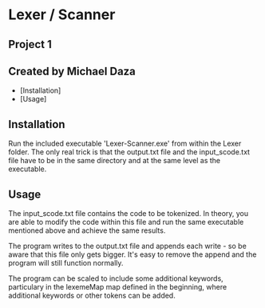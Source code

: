 # Lexer / Scanner

## Project 1
## Created by Michael Daza

- [Installation]
- [Usage]

## Installation

Run the included executable 'Lexer-Scanner.exe' from within the Lexer folder. 
The only real trick is that the output.txt file and the input_scode.txt file have to be in the same directory and at the same level as the executable. 

## Usage

The input_scode.txt file contains the code to be tokenized. In theory, you are able to modify the code within this file and run the same executable mentioned above and achieve the same results.

The program writes to the output.txt file and appends each write - so be aware that this file only gets bigger. It's easy to remove the append and the program will still function normally.

The program can be scaled to include some additional keywords, particulary in the lexemeMap map defined in the beginning, where additional keywords or other tokens can be added.